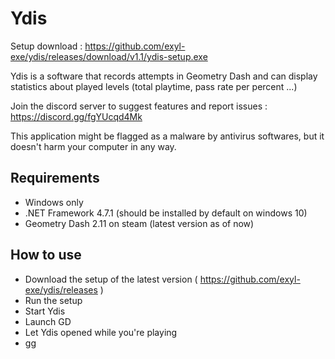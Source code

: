 # Ydis #

Setup download : https://github.com/exyl-exe/ydis/releases/download/v1.1/ydis-setup.exe

Ydis is a software that records attempts in Geometry Dash and can display statistics about played levels (total playtime, pass rate per percent ...)

Join the discord server to suggest features and report issues : <https://discord.gg/fgYUcqd4Mk>

This application might be flagged as a malware by antivirus softwares, but it doesn't harm your computer in any way.

## Requirements ##

- Windows only
- .NET Framework 4.7.1 (should be installed by default on windows 10)
- Geometry Dash 2.11 on steam (latest version as of now)

## How to use ##

- Download the setup of the latest version ( <https://github.com/exyl-exe/ydis/releases> )
- Run the setup
- Start Ydis
- Launch GD
- Let Ydis opened while you're playing
- gg
